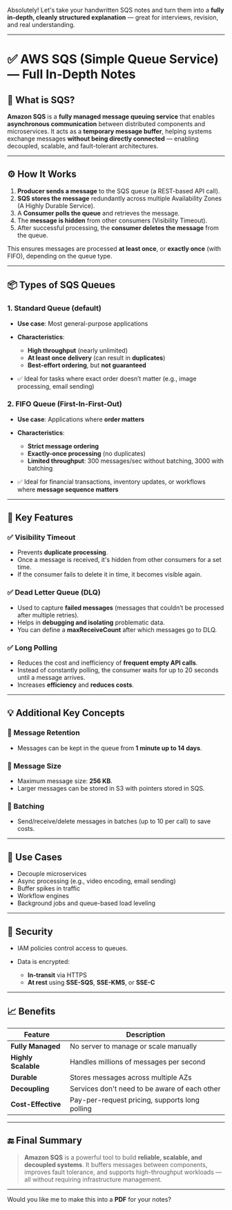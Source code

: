 Absolutely! Let's take your handwritten SQS notes and turn them into a **fully in-depth, cleanly structured explanation** — great for interviews, revision, and real understanding.

---

# ✅ AWS SQS (Simple Queue Service) — Full In-Depth Notes

## 🔷 What is SQS?

**Amazon SQS** is a **fully managed message queuing service** that enables **asynchronous communication** between distributed components and microservices.
It acts as a **temporary message buffer**, helping systems exchange messages **without being directly connected** — enabling decoupled, scalable, and fault-tolerant architectures.

---

## ⚙️ How It Works

1. **Producer sends a message** to the SQS queue (a REST-based API call).
2. **SQS stores the message** redundantly across multiple Availability Zones (A Highly Durable Service).
3. A **Consumer polls the queue** and retrieves the message.
4. The **message is hidden** from other consumers (Visibility Timeout).
5. After successful processing, the **consumer deletes the message** from the queue.

This ensures messages are processed **at least once**, or **exactly once** (with FIFO), depending on the queue type.

---

## 📦 Types of SQS Queues

### 1. **Standard Queue** (default)

* **Use case**: Most general-purpose applications
* **Characteristics**:

  * **High throughput** (nearly unlimited)
  * **At least once delivery** (can result in **duplicates**)
  * **Best-effort ordering**, but **not guaranteed**
* ✅ Ideal for tasks where exact order doesn’t matter (e.g., image processing, email sending)

### 2. **FIFO Queue** (First-In-First-Out)

* **Use case**: Applications where **order matters**
* **Characteristics**:

  * **Strict message ordering**
  * **Exactly-once processing** (no duplicates)
  * **Limited throughput**: 300 messages/sec without batching, 3000 with batching
* ✅ Ideal for financial transactions, inventory updates, or workflows where **message sequence matters**

---

## 🔑 Key Features

### ✅ **Visibility Timeout**

* Prevents **duplicate processing**.
* Once a message is received, it's hidden from other consumers for a set time.
* If the consumer fails to delete it in time, it becomes visible again.

### ✅ **Dead Letter Queue (DLQ)**

* Used to capture **failed messages** (messages that couldn’t be processed after multiple retries).
* Helps in **debugging and isolating** problematic data.
* You can define a **maxReceiveCount** after which messages go to DLQ.

### ✅ **Long Polling**

* Reduces the cost and inefficiency of **frequent empty API calls**.
* Instead of constantly polling, the consumer waits for up to 20 seconds until a message arrives.
* Increases **efficiency** and **reduces costs**.

---

## 💡 Additional Key Concepts

### 🔸 Message Retention

* Messages can be kept in the queue from **1 minute up to 14 days**.

### 🔸 Message Size

* Maximum message size: **256 KB**.
* Larger messages can be stored in S3 with pointers stored in SQS.

### 🔸 Batching

* Send/receive/delete messages in batches (up to 10 per call) to save costs.

---

## 🧠 Use Cases

* Decouple microservices
* Async processing (e.g., video encoding, email sending)
* Buffer spikes in traffic
* Workflow engines
* Background jobs and queue-based load leveling

---

## 🔐 Security

* IAM policies control access to queues.
* Data is encrypted:

  * **In-transit** via HTTPS
  * **At rest** using **SSE-SQS**, **SSE-KMS**, or **SSE-C**

---

## 📈 Benefits

| Feature             | Description                                    |
| ------------------- | ---------------------------------------------- |
| **Fully Managed**   | No server to manage or scale manually          |
| **Highly Scalable** | Handles millions of messages per second        |
| **Durable**         | Stores messages across multiple AZs            |
| **Decoupling**      | Services don't need to be aware of each other  |
| **Cost-Effective**  | Pay-per-request pricing, supports long polling |

---

## 🔚 Final Summary

> **Amazon SQS** is a powerful tool to build **reliable, scalable, and decoupled systems**. It buffers messages between components, improves fault tolerance, and supports high-throughput workloads — all without requiring infrastructure management.

---

Would you like me to make this into a **PDF** for your notes?
